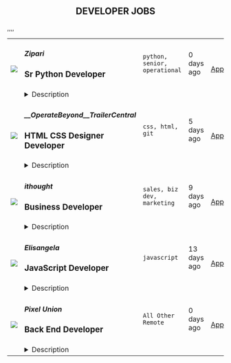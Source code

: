 <div align="center"><h2>DEVELOPER JOBS</h2></div><table><tr>
                <td width="100" height="100" rowspan="2">
                    <img src=https://remoteok.com/assets/img/jobs/93c0b2ecdcf0e65c1ccfa2a10b4f4a861657602005.png>
                </td>
                <td width="300">
                    <h5>Zipari</h5>
                    <h3>
					Sr Python Developer				</h3>
                </td>
                <td width="300">
                    <code>python, senior, operational</code>
                </td>
                <td width="200">
                <text>0 days ago</text>
                </td>
                <td width="100" rowspan="2">
                <a href=https://remoteOK.com/jobs/111615 align="right" target="_blank">Apply</a>
                </td>
            </tr>
            <tr>
                <td colspan="3">
                <details><summary>Description</summary>
                Are you looking for an opportunity to make an impact in the Healthcare industry? Are you competitive and self-motivated? Zipari is seeking a highly motivated Senior Python Developer to join our one of a kind Engineering team.Â  You will get to work on cutting edge technologies that support healthcare consumers when shopping for healthcare coverage, by offeringÂ  where to go for top quality and cost effective care, and communicate with their physicians and care providers to achieve their best health.Â Â Â This position reports directly to our Sr. Director, Technology (an incredible human being!) and allows you the flexibility to work from your home office!Â Why Join Us:Â Professional Development: If you want to learn and grow, Zipari is the place for you! We have a formal professional development program and guides to help you develop your skills and advance your career.Â Entrepreneurial Culture: Â You will be working with serial entrepreneurs that value innovative market approaches and strong critical thinking abilities.Work/Life: I know. Every organization says they have a great work/life culture BUT . . . Our clients pay us for results (not work hours), we provide complete autonomy to deliver results that seamlessly fit into your lifestyle.â¯â¯â¯â¯Youâre Making a Difference: Youâll spend your days building relationships with professionals in leading healthcare organizations across the country â providing them with solutions that impact the health, safety, and well-being of their patients and the quality of the care that they provide.Â Â Â About Us: Zipari is a modern consumer experience solution focused exclusively on transforming the digital health insurance experience from end-to-end. Zipariâs Customer Experience Platform modernizes digital engagement for every consumer and market segment, delivering value by growing revenue, boosting engagement, capitalizing on operational efficiencies, and improving member outcomes. With unsurpassed technology, Zipariâs products provide real-time insights at every touchpoint, delivering breakthrough consumer experiences.Â  Zipari now serves more than 40 million members via their payer customers and is backed by Thoma Bravo, the leading private equity firm, with a 40+ year history, focused on investments in software and technology companies. For more information about Zipari, please visitwww.zipari.com.Â Zipari is committed to a diverse workplace and equal opportunity. We do not discriminate on the basis of race, color, religion, gender, disability, national origin, sexual orientation, age, marital status, disability, gender identity, Veteran status, or other legally protected status. We understand that the products we build and the work that we do is better and greater when it is inclusive of varied experiences, skills, and perspectives. We encourage everyone whose experience is close to what we are looking for to apply and allow our team to get to know you.
                </details>
                </td>
            </tr>,<tr>
                <td width="100" height="100" rowspan="2">
                    <img src=https://remoteOK.com/assets/img/jobs/9759825d2dfc43acd1d07fa5e07e09cc1657170195.png>
                </td>
                <td width="300">
                    <h5>__OperateBeyond__TrailerCentral</h5>
                    <h3>
					HTML CSS Designer Developer				</h3>
                </td>
                <td width="300">
                    <code>css, html, git</code>
                </td>
                <td width="200">
                <text>5 days ago</text>
                </td>
                <td width="100" rowspan="2">
                <a href=https://remoteOK.com/jobs/111567 align="right" target="_blank">Apply</a>
                </td>
            </tr>
            <tr>
                <td colspan="3">
                <details><summary>Description</summary>
                <p>About Us: We are an established rapidly growing SaaS company solving complex issues for auto, trailer and rv dealers to simplify their lives. We are looking for a strong front end developer whose responsibilities include design changes, design updates, and assisting with design and development of websites.</p><p><strong>**About You:. You have a portolio or example of code / past projects. You should be familiar with Html, CSS, and Git or willing to learn how to use Git.**</strong></p><p>Competitive pay based on experience / Remote ok / Must be North American based or willing to work North American business hours. | Posted by: OperateBeyond.com</p>
                </details>
                </td>
            </tr>,<tr>
                <td width="100" height="100" rowspan="2">
                    <img src=https://remoteOK.com/assets/img/jobs/8c3448beb6cb3b7ff786de690cc7a5ed1656831936.png>
                </td>
                <td width="300">
                    <h5>ithought</h5>
                    <h3>
					Business Developer				</h3>
                </td>
                <td width="300">
                    <code>sales, biz dev, marketing</code>
                </td>
                <td width="200">
                <text>9 days ago</text>
                </td>
                <td width="100" rowspan="2">
                <a href=https://remoteOK.com/jobs/111492 align="right" target="_blank">Apply</a>
                </td>
            </tr>
            <tr>
                <td colspan="3">
                <details><summary>Description</summary>
                <h2 class="western"><strong style="font-family:Calibri, serif;color:rgb(51,51,51);">About ithought</strong><br /></h2><p><span style="font-family:Calibri, serif;"><span style="color:#333333;">We are a technology </span></span><span style="font-family:Calibri, serif;"><span style="color:#333333;">company </span></span><span style="font-family:Calibri, serif;"><span lang="da-dk" xml:lang="da-dk"><span style="color:#333333;">developing</span></span></span><span style="font-family:Calibri, serif;"><span lang="da-dk" xml:lang="da-dk"><span style="color:#333333;"> </span></span></span><span style="font-family:Calibri, serif;"><span style="color:#333333;">new advanced technologies </span></span><span style="font-family:Calibri, serif;"><span style="color:#333333;">to fulfi</span></span><span style="font-family:Calibri, serif;"><span style="color:#333333;">l</span></span><span style="font-family:Calibri, serif;"><span style="color:#333333;"> our purpose to make life more fun for millions of people. We enable people to strengthen their mental health </span></span><span style="font-family:Calibri, serif;"><span style="color:#333333;">and </span></span><span style="font-family:Calibri, serif;"><span lang="zxx" xml:lang="zxx"><span style="color:#333333;">enjoy life</span></span></span><span style="font-family:Calibri, serif;"><span style="color:#333333;"> through</span></span><span style="font-family:Calibri, serif;"><span style="color:#333333;"> </span></span><span style="font-family:Calibri, serif;"><span style="color:#333333;">new and improved </span></span><span style="font-family:Calibri, serif;"><span style="color:#333333;">mental health care. </span></span><span style="font-family:Calibri, serif;"><span style="color:#333333;">Our company is registered in Denmark.</span></span></p><p><br /></p><h2 class="western"><span style="color:#333333;"><span style="font-family:Calibri, serif;"><strong>Job Title</strong></span></span></h2><p><span style="font-family:'Times New Roman', serif;"><span style="color:#333333;"><span style="font-family:Calibri, serif;">B</span></span><span style="color:#333333;"><span style="font-family:Calibri, serif;">usiness </span></span><span style="color:#333333;"><span style="font-family:Calibri, serif;">D</span></span><span style="color:#333333;"><span style="font-family:Calibri, serif;">eveloper.</span></span></span></p><p><span style="font-family:'Times New Roman', serif;"><span style="color:#333333;"><span style="font-family:Calibri, serif;"><br /></span></span></span></p><h2 class="western"><span style="color:#333333;"><span style="font-family:Calibri, serif;"><strong>Related Job Titles</strong></span></span></h2><p><span style="color:#333333;"><span style="font-family:Calibri, serif;">Business Development Specialist, Sales Representative, Account Executive, Account Manager, Inside Sales Representative, Sales Consultant, Sales Professional, Salesperson, and Telemarketer.</span></span></p><p><br /></p><h2 class="western"><span style="color:#333333;"><span style="font-family:Calibri, serif;"><strong>Reports To</strong></span></span></h2><p><span style="color:#333333;"><span style="font-family:Calibri, serif;">As a</span></span><span style="color:#333333;"><span style="font-family:Calibri, serif;"> </span></span><span style="color:#333333;"><span style="font-family:Calibri, serif;">B</span></span><span style="color:#333333;"><span style="font-family:Calibri, serif;">usiness </span></span><span style="color:#333333;"><span style="font-family:Calibri, serif;">D</span></span><span style="color:#333333;"><span style="font-family:Calibri, serif;">eveloper </span></span><span style="color:#333333;"><span style="font-family:Calibri, serif;">you</span></span><span style="color:#333333;"><span style="font-family:Calibri, serif;"> will report to </span></span><span style="color:#333333;"><span style="font-family:Calibri, serif;">our Founder and</span></span><span style="color:#333333;"><span style="font-family:Calibri, serif;"> </span></span><span style="color:#333333;"><span style="font-family:Calibri, serif;">Chief Executive Officer, </span></span><span style="color:#333333;"><span style="font-family:Calibri, serif;">Casper Spanggaard</span></span><span style="color:#333333;"><span style="font-family:Calibri, serif;">.</span></span></p><p><br /></p><h2 class="western"><span style="color:#333333;"><span style="font-family:Calibri, serif;"><strong>Job Overview</strong></span></span></h2><p><span style="font-family:'Times New Roman', serif;"><span style="color:#333333;"><span style="font-family:Calibri, serif;">As a</span></span><span style="color:#333333;"><span style="font-family:Calibri, serif;"> </span></span><span style="color:#333333;"><span style="font-family:Calibri, serif;">B</span></span><span style="color:#333333;"><span style="font-family:Calibri, serif;">usiness </span></span><span style="color:#333333;"><span style="font-family:Calibri, serif;">D</span></span><span style="color:#333333;"><span style="font-family:Calibri, serif;">eveloper,</span></span><span style="color:#333333;"><span style="font-family:Calibri, serif;"> </span></span><span style="color:#333333;"><span style="font-family:Calibri, serif;">you </span></span><span style="color:#333333;"><span style="font-family:Calibri, serif;">will </span></span><span style="color:#333333;"><span style="font-family:Calibri, serif;">develop </span></span><span style="color:#333333;"><span style="font-family:Calibri, serif;">our</span></span><span style="color:#333333;"><span style="font-family:Calibri, serif;"> mental health care business. </span></span><span style="color:#333333;"><span style="font-family:Calibri, serif;">Your work will</span></span><span style="color:#333333;"><span style="font-family:Calibri, serif;"> involve</span></span><span style="color:#333333;"><span style="font-family:Calibri, serif;"> </span></span><span style="color:#333333;"><span style="font-family:Calibri, serif;">an </span></span><span style="color:#333333;"><span style="font-family:Calibri, serif;">advanced entrepreneurship education, </span></span><span style="color:#333333;"><span style="font-family:Calibri, serif;">early-stage sales, </span></span><span style="color:#333333;"><span style="font-family:Calibri, serif;">producing </span></span><span style="color:#333333;"><span style="font-family:Calibri, serif;">effective </span></span><span style="color:#333333;"><span style="font-family:Calibri, serif;">marketing content, </span></span><span style="color:#333333;"><span style="font-family:Calibri, serif;">designing and conducting </span></span><span style="color:#333333;"><span style="font-family:Calibri, serif;">quick, cost-effective </span></span><span style="color:#333333;"><span style="font-family:Calibri, serif;">growth </span></span><span style="color:#333333;"><span style="font-family:Calibri, serif;">experiment</span></span><span style="color:#333333;"><span style="font-family:Calibri, serif;">s, </span></span><span style="color:#333333;"><span style="font-family:Calibri, serif;">obtaining </span></span><span style="color:#333333;"><span style="font-family:Calibri, serif;">rapid customer feedback,</span></span><span style="color:#333333;"><span style="font-family:Calibri, serif;"> and </span></span><span style="color:#333333;"><span style="font-family:Calibri, serif;">making </span></span><span style="color:#333333;"><span style="font-family:Calibri, serif;">data-driven decisio</span></span><span style="color:#333333;"><span style="font-family:Calibri, serif;">ns</span></span><span style="color:#333333;"><span style="font-family:Calibri, serif;">.</span></span></span></p><p><span style="font-family:'Times New Roman', serif;"><span style="color:#333333;"><span style="font-family:Calibri, serif;">You</span></span><span style="color:#333333;"><span style="font-family:Calibri, serif;"> </span></span><span style="color:#333333;"><span style="font-family:Calibri, serif;">will be mentored by </span></span><span style="color:#333333;"><span style="font-family:Calibri, serif;">our Founder and</span></span><span style="color:#333333;"><span style="font-family:Calibri, serif;"> </span></span><span style="color:#333333;"><span style="font-family:Calibri, serif;">Chief Executive Officer </span></span><span style="color:#333333;"><span style="font-family:Calibri, serif;">for further</span></span><span style="color:#333333;"><span style="font-family:Calibri, serif;"> </span></span><span style="color:#333333;"><span style="font-family:Calibri, serif;">personal and </span></span><span style="color:#333333;"><span style="font-family:Calibri, serif;">professional development</span></span><span style="color:#333333;"><span style="font-family:Calibri, serif;">. </span></span><span style="color:#333333;"><span style="font-family:Calibri, serif;">You will have much influence </span></span><span style="color:#333333;"><span style="font-family:Calibri, serif;">on</span></span><span style="color:#333333;"><span style="font-family:Calibri, serif;"> how you structure your work and accomplish </span></span><span style="color:#333333;"><span style="font-family:Calibri, serif;">our</span></span><span style="color:#333333;"><span style="font-family:Calibri, serif;"> </span></span><span style="color:#333333;"><span style="font-family:Calibri, serif;">strategic objectives</span></span><span style="color:#333333;"><span style="font-family:Calibri, serif;">.</span></span><span style="color:#333333;"><span style="font-family:Calibri, serif;"> </span></span><span style="color:#333333;"><span style="font-family:Calibri, serif;">The </span></span><span style="color:#333333;"><span style="font-family:Calibri, serif;">main </span></span><span style="color:#333333;"><span style="font-family:Calibri, serif;">successful outcome is a well-defined, repeatable, and scalable business with growing revenue.</span></span></span></p><p><span style="font-family:Calibri, serif;"><span style="color:#333333;">T</span></span><span style="font-family:Calibri, serif;"><span style="color:#333333;">h</span></span><span style="font-family:Calibri, serif;"><span style="color:#333333;">e s</span></span><span style="font-family:Calibri, serif;"><span style="color:#333333;">tart date </span></span><span style="font-family:Calibri, serif;"><span style="color:#333333;">will be in</span></span><span style="font-family:Calibri, serif;"><span style="color:#333333;"> </span></span><span style="font-family:Calibri, serif;"><span style="color:#333333;">the </span></span><span style="font-family:Calibri, serif;"><span style="color:#333333;">3</span></span><sup><span style="font-family:Calibri, serif;"><span style="color:#333333;">rd</span></span></sup><span style="font-family:Calibri, serif;"><span style="color:#333333;"> </span></span><span style="font-family:Calibri, serif;"><span style="color:#333333;">or 4</span></span><sup><span style="font-family:Calibri, serif;"><span style="color:#333333;">th</span></span></sup><span style="font-family:Calibri, serif;"><span style="color:#333333;"> quarter </span></span><span style="font-family:Calibri, serif;"><span style="color:#333333;">of </span></span><span style="font-family:Calibri, serif;"><span style="color:#333333;">202</span></span><span style="font-family:Calibri, serif;"><span style="color:#333333;">2</span></span><span style="font-family:Calibri, serif;"><span style="color:#333333;">. We can wait for the right candidate, </span></span><span style="font-family:Calibri, serif;"><span style="color:#333333;">so feel free to apply even if you are unavailable for several months</span></span><span style="font-family:Calibri, serif;"><span style="color:#333333;">.</span></span></p><p><span style="font-family:Calibri, serif;"><span style="color:#333333;">I</span></span><span style="font-family:Calibri, serif;"><span style="color:#333333;">n your application, </span></span><span style="font-family:Calibri, serif;"><span style="color:#333333;">d</span></span><span style="font-family:Calibri, serif;"><span style="color:#333333;">escribe your interest </span></span><span style="font-family:Calibri, serif;"><span style="color:#333333;">in and motivation to do</span></span><span style="font-family:Calibri, serif;"><span style="color:#333333;"> this job, mention why this job is a good fit for you,</span></span><span style="font-family:Calibri, serif;"><span style="color:#333333;"> demonstrate that you will be able to perform the </span></span><span style="font-family:Calibri, serif;"><span style="color:#333333;">job </span></span><span style="font-family:Calibri, serif;"><span style="color:#333333;">responsibilities</span></span><span style="font-family:Calibri, serif;"><span style="color:#333333;">, and s</span></span><span style="font-family:Calibri, serif;"><span style="color:#333333;">tate your </span></span><span style="font-family:Calibri, serif;"><span style="color:#333333;">preferred </span></span><span style="font-family:Calibri, serif;"><span style="color:#333333;">number of </span></span><span style="font-family:Calibri, serif;"><span style="color:#333333;">work </span></span><span style="font-family:Calibri, serif;"><span style="color:#333333;">hour</span></span><span style="font-family:Calibri, serif;"><span style="color:#333333;">s</span></span><span style="font-family:Calibri, serif;"><span style="color:#333333;">/week and </span></span><span style="font-family:Calibri, serif;"><span style="color:#333333;">ideal compensation</span></span><span style="font-family:Calibri, serif;"><span style="color:#333333;"> per </span></span><span style="font-family:Calibri, serif;"><span style="color:#333333;">hour</span></span><span style="font-family:Calibri, serif;"><span style="color:#333333;"> </span></span><span style="font-family:Calibri, serif;"><span style="color:#333333;">in your local currency</span></span><span style="font-family:Calibri, serif;"><span style="color:#333333;">.</span></span></p><p><span style="font-family:Calibri, serif;"><span style="color:#333333;"><br /></span></span></p><h2 class="western"><span style="color:#333333;"><span style="font-family:Calibri, serif;"><strong>Responsibilities and Duties</strong></span></span></h2><ul><li><p><span style="font-family:'Times New Roman', serif;"><span style="color:#333333;"><span style="font-family:Calibri, serif;">Develop </span></span><span style="color:#333333;"><span style="font-family:Calibri, serif;">our</span></span><span style="color:#333333;"><span style="font-family:Calibri, serif;"> mental health care business</span></span></span></p></li><li><p><span style="font-family:'Times New Roman', serif;"><span style="color:#333333;"><span style="font-family:Calibri, serif;">Educate </span></span><span style="color:#333333;"><span style="font-family:Calibri, serif;">yourself</span></span><span style="color:#333333;"><span style="font-family:Calibri, serif;"> in advanced entrepreneurship subjects</span></span></span></p></li><li><p><span style="font-family:'Times New Roman', serif;"><span style="color:#333333;"><span style="font-family:Calibri, serif;">E</span></span><span style="color:#333333;"><span style="font-family:Calibri, serif;">arly-stage sales</span></span><span style="color:#333333;"><span style="font-family:Calibri, serif;"> using </span></span><span style="color:#333333;"><span style="font-family:Calibri, serif;">VoIP</span></span><span style="color:#333333;"><span style="font-family:Calibri, serif;">, video call, and email</span></span></span></p></li><li><p><span style="font-family:'Times New Roman', serif;"><span style="color:#333333;"><span style="font-family:Calibri, serif;">P</span></span><span style="color:#333333;"><span style="font-family:Calibri, serif;">roduce effective marketing content</span></span></span></p></li><li><p><span style="font-family:'Times New Roman', serif;"><span style="color:#333333;"><span style="font-family:Calibri, serif;">D</span></span><span style="color:#333333;"><span style="font-family:Calibri, serif;">esign and conduct </span></span><span style="color:#333333;"><span style="font-family:Calibri, serif;">quick, cost-effective </span></span><span style="color:#333333;"><span style="font-family:Calibri, serif;">growth </span></span><span style="color:#333333;"><span style="font-family:Calibri, serif;">experiment</span></span><span style="color:#333333;"><span style="font-family:Calibri, serif;">s</span></span></span></p></li><li><p><span style="font-family:'Times New Roman', serif;"><span style="color:#333333;"><span style="font-family:Calibri, serif;">O</span></span><span style="color:#333333;"><span style="font-family:Calibri, serif;">btain </span></span><span style="color:#333333;"><span style="font-family:Calibri, serif;">rapid customer feedback</span></span></span></p></li><li><p><span style="font-family:'Times New Roman', serif;"><span style="color:#333333;"><span style="font-family:Calibri, serif;">Make </span></span><span style="color:#333333;"><span style="font-family:Calibri, serif;">data-driven decision</span></span><span style="color:#333333;"><span style="font-family:Calibri, serif;">s</span></span></span></p></li><li><p><span style="font-family:'Times New Roman', serif;"><span style="color:#333333;"><span style="font-family:Calibri, serif;">D</span></span><span style="color:#333333;"><span style="font-family:Calibri, serif;">evelop plans for strategic initiatives</span></span></span></p></li><li><p><span style="font-family:'Times New Roman', serif;"><span style="color:#333333;"><span style="font-family:Calibri, serif;">E</span></span><span style="color:#333333;"><span style="font-family:Calibri, serif;">xecute plans</span></span></span></p></li><li><p><span style="font-family:'Times New Roman', serif;"><span style="color:#333333;"><span style="font-family:Calibri, serif;">P</span></span><span style="color:#333333;"><span style="font-family:Calibri, serif;">roduce business process documentation</span></span></span></p></li><li><p><span style="font-family:'Times New Roman', serif;"><span style="color:#333333;"><span style="font-family:Calibri, serif;">O</span></span><span style="color:#333333;"><span style="font-family:Calibri, serif;">ptimize Key Performance Indicators</span></span></span></p></li></ul><p><br /></p><h2 class="western"><span style="color:#333333;"><span style="font-family:Calibri, serif;"><strong>Qualifications</strong></span></span></h2><ul><li><p><span style="font-family:'Times New Roman', serif;"><span style="color:#333333;"><span style="font-family:Calibri, serif;">Contract</span></span><span style="color:#333333;"><span style="font-family:Calibri, serif;"> </span></span><span style="color:#333333;"><span style="font-family:Calibri, serif;">position</span></span><span style="color:#333333;"><span style="font-family:Calibri, serif;"> â must be able to invoice ithought</span></span></span></p></li><li><p><span style="font-family:'Times New Roman', serif;"><span style="color:#333333;"><span style="font-family:Calibri, serif;">A</span></span><span style="color:#333333;"><span style="font-family:Calibri, serif;">ble to sell a product with a few hundred dollars price point directly to early adopter consumers</span></span></span></p></li><li><p><span style="font-family:'Times New Roman', serif;"><span style="color:#333333;"><span style="font-family:Calibri, serif;">Understand</span></span><span style="color:#333333;"><span style="font-family:Calibri, serif;">s</span></span><span style="color:#333333;"><span style="font-family:Calibri, serif;"> core sales techniques such as </span></span><span style="color:#333333;"><span style="font-family:Calibri, serif;">authority, </span></span><span style="color:#333333;"><span style="font-family:Calibri, serif;">social proof, </span></span><span style="color:#333333;"><span style="font-family:Calibri, serif;">objection handling</span></span><span style="color:#333333;"><span style="font-family:Calibri, serif;">,</span></span><span style="color:#333333;"><span style="font-family:Calibri, serif;"> and other sales techniques</span></span></span></p></li><li><p><span style="color:#333333;"><span style="font-family:Calibri, serif;">Able to create effective marketing content</span></span></p></li><li><p><span style="font-family:'Times New Roman', serif;"><span style="color:#333333;"><span style="font-family:Calibri, serif;">Able to</span></span><span style="color:#333333;"><span style="font-family:Calibri, serif;"> work </span></span><span style="color:#333333;"><span style="font-family:Calibri, serif;">remotely </span></span><span style="color:#333333;"><span style="font-family:Calibri, serif;">from home or elsewhere</span></span></span></p></li><li><p><span style="font-family:'Times New Roman', serif;"><span style="color:#333333;"><span style="font-family:Calibri, serif;">Able to s</span></span><span style="color:#333333;"><span style="font-family:Calibri, serif;">elf-</span></span><span style="color:#333333;"><span style="font-family:Calibri, serif;">manage</span></span><span style="color:#333333;"><span style="font-family:Calibri, serif;"> </span></span><span style="color:#333333;"><span style="font-family:Calibri, serif;">your work (do not require micromanagement)</span></span></span></p></li><li><p><span style="font-family:'Times New Roman', serif;"><span style="color:#333333;"><span style="font-family:Calibri, serif;">C</span></span><span style="color:#333333;"><span style="font-family:Calibri, serif;">an work </span></span><span style="color:#333333;"><span style="font-family:Calibri, serif;">in</span></span><span style="color:#333333;"><span style="font-family:Calibri, serif;"> a small team/</span></span><span style="color:#333333;"><span style="font-family:Calibri, serif;">company</span></span></span></p></li><li><p><span style="color:#333333;"><span style="font-family:Calibri, serif;">Looking for long-term cooperation</span></span></p></li><li><p><span style="font-family:'Times New Roman', serif;"><span style="color:#333333;"><span style="font-family:Calibri, serif;">English speaking, </span></span><span style="color:#333333;"><span style="font-family:Calibri, serif;">reading,</span></span><span style="color:#333333;"><span style="font-family:Calibri, serif;"> and writing</span></span></span></p></li><li><p><span style="font-family:'Times New Roman', serif;"><span style="color:#333333;"><span style="font-family:Calibri, serif;">P</span></span><span style="color:#333333;"><span style="font-family:Calibri, serif;">roblem-solving</span></span></span></p></li><li><p><span style="font-family:'Times New Roman', serif;"><span style="color:#333333;"><span style="font-family:Calibri, serif;">I</span></span><span style="color:#333333;"><span style="font-family:Calibri, serif;">nterest in personal and professional development</span></span></span></p></li><li><p><span style="font-family:'Times New Roman', serif;"><span style="color:#333333;"><span style="font-family:Calibri, serif;">O</span></span><span style="color:#333333;"><span style="font-family:Calibri, serif;">pen to </span></span><span style="color:#333333;"><span style="font-family:Calibri, serif;">do tasks outside of known area</span></span><span style="color:#333333;"><span style="font-family:Calibri, serif;">s</span></span><span style="color:#333333;"><span style="font-family:Calibri, serif;"> of expertise</span></span></span></p></li><li><p><span style="font-family:'Times New Roman', serif;"><span style="color:#333333;"><span style="font-family:Calibri, serif;">More generalist than </span></span><span style="color:#333333;"><span style="font-family:Calibri, serif;">a </span></span><span style="color:#333333;"><span style="font-family:Calibri, serif;">specialist</span></span></span></p></li><li><p><span style="color:#333333;"><span style="font-family:Calibri, serif;">I-will-get-it-done attitude</span></span></p></li></ul><p><br /></p><h2 class="western"><span style="color:#333333;"><span style="font-family:Calibri, serif;"><strong>Benefits</strong></span></span></h2><ul><li><p><span style="font-family:'Times New Roman', serif;"><span style="color:#333333;"><span style="font-family:Calibri, serif;">F</span></span><span style="color:#333333;"><span style="font-family:Calibri, serif;">ull-time </span></span><span style="color:#333333;"><span style="font-family:Calibri, serif;">remote </span></span><span style="color:#333333;"><span style="font-family:Calibri, serif;">contract</span></span><span style="color:#333333;"><span style="font-family:Calibri, serif;"> </span></span><span style="color:#333333;"><span style="font-family:Calibri, serif;">position</span></span><span style="color:#333333;"><span style="font-family:Calibri, serif;"> up to 40 hours/week</span></span></span></p></li><li><p><span style="color:#333333;"><span style="font-family:Calibri, serif;">Maximum US$70/hour compensation</span></span></p></li><li><p><span style="color:#333333;"><span style="font-family:Calibri, serif;">Work remotely from home or elsewhere</span></span></p></li><li><p><span style="color:#333333;"><span style="font-family:Calibri, serif;">Flexible schedule</span></span></p></li><li><p><span style="color:#333333;"><span style="font-family:Calibri, serif;">Low-stress work environment</span></span></p></li><li><p><span style="color:#333333;"><span style="font-family:Calibri, serif;">Experience building and growing a startup from the beginning</span></span></p></li><li><p><span style="font-family:'Times New Roman', serif;"><span style="color:#333333;"><span style="font-family:Calibri, serif;">Get</span></span><span style="color:#333333;"><span style="font-family:Calibri, serif;"> extensive p</span></span><span style="color:#333333;"><span style="font-family:Calibri, serif;">ersonal and professional development</span></span></span></p></li><li><p><span style="font-family:'Times New Roman', serif;"><span style="color:#333333;"><span style="font-family:Calibri, serif;">Receive m</span></span><span style="color:#333333;"><span style="font-family:Calibri, serif;">entoring by </span></span><span style="color:#333333;"><span style="font-family:Calibri, serif;">our Founder and</span></span><span style="color:#333333;"><span style="font-family:Calibri, serif;"> </span></span><span style="color:#333333;"><span style="font-family:Calibri, serif;">Chief Executive Office</span></span><span style="color:#333333;"><span style="font-family:Calibri, serif;">r</span></span></span></p></li></ul><p><br /></p>
                </details>
                </td>
            </tr>,<tr>
                <td width="100" height="100" rowspan="2">
                    <img src=https://remoteOK.com/assets/img/jobs/aa25f0eaacbec6aa1d0d52b7f1b6d2321656516693.png>
                </td>
                <td width="300">
                    <h5>Elisangela</h5>
                    <h3>
					JavaScript Developer				</h3>
                </td>
                <td width="300">
                    <code>javascript</code>
                </td>
                <td width="200">
                <text>13 days ago</text>
                </td>
                <td width="100" rowspan="2">
                <a href=https://remoteOK.com/jobs/111464 align="right" target="_blank">Apply</a>
                </td>
            </tr>
            <tr>
                <td colspan="3">
                <details><summary>Description</summary>
                <p><br /></p>
                </details>
                </td>
            </tr>,<tr>
                <td width="100" height="100" rowspan="2">
                    <img src=undefined>
                </td>
                <td width="300">
                    <h5>Pixel Union</h5>
                    <h3> Back End Developer</h3>
                </td>
                <td width="300">
                    <code>All Other Remote</code>
                </td>
                <td width="200">
                <text>0 days ago</text>
                </td>
                <td width="100" rowspan="2">
                <a href=https://weworkremotely.com/listings/pixel-union-back-end-developer-1 align="right" target="_blank">Apply</a>
                </td>
            </tr>
            <tr>
                <td colspan="3">
                <details><summary>Description</summary>
                <img src="https://we-work-remotely.imgix.net/logos/0076/4925/logo.gif?ixlib=rails-4.0.0&w=50&h=50&dpr=2&fit=fill&auto=compress" />

<p>
  <strong>Headquarters:</strong> Canada
    <br /><strong>URL:</strong> <a href="https://www.pixelunion.net/">https://www.pixelunion.net/</a>
</p>

<p>We are Knit Agency, formally known as Pixel Union Agency. We are a creative team dedicated to building innovative solutions that delight our clients. Our services are focused on taking a holistic approach to each project. We go in-depth in the discovery process, and tailor our work to each individual project. No two clients are the same, and that's what we love about being a part of the Knit team.</p>
<p><strong>Requirements</strong></p>
<p>We're looking for an experienced Back End Developer to join our growing Knit Agency team, providing custom services for a diverse array of clients and working across many platforms, disciplines, and approaches. If you're excited about functional programming we'd love to hear from you!</p> <p>Our developers are responsible for delivering custom apps and system integrations with Shopify. Our back end developers work in Elixir, encouraging consistent and readable code. We look for developers who enjoy peer-review and who can clearly explain their technical choices. </p> <p>As a Knit Agency Back End Developer, you'll...</p> <ul> <li>Support in the architecture, development, and delivery of custom software solutions that meet business requirements for ecommerce merchants</li> <li>Work primarily with Elixir and Node.js on a daily basis</li> <li>Contribute tested, maintainable code to shared libraries</li> <li>Create tools and processes to help in the day-to-day aspects of development</li> <li>Work with Shopify, supporting data migrations to the platform primarily via Shopify's API</li> <li>Work on integrating solutions across the following type of systems: POS, ERP, 3PL, WMS, Shipping, Carrier, CRM, Order &amp; Inventory Management, Order Scheduling, Payment Gateway, Recurring Billing, and Omni-Channel.</li> <li>Collaborate with, or mentor other team members in order to deliver high-quality solutions for our clients while growing professionally.</li> </ul> <p>You'll bring the following skills and experience...</p> <ul> <li>Enjoy back-end work and want to build robust, scalable system integrations and solve technical challenges with the delivery of these services</li> <li>Have worked with Elixir, Ruby, Node.js, or similar languages</li> <li>Can touch front-end HTML and CSS if necessary</li> <li>Have built or interacted with GraphQL, REST, or SOAP APIs</li> <li>Are familiar with modern, distributed cloud-based service development and deployment pipelines</li> <li>Focus on growing their communication skills to build positive and productive working relationships with other agency team members (both technical and non-technical).</li> <li>Take ownership of their work to deliver it on schedule and raise blockers proactively when timelines may slip.</li> </ul>
<p><strong>Benefits</strong></p>
<p>We are a company built on creativity, teamwork and employee well-being. We work hard, push our limits, and enjoy ourselves around fun, good people on challenging and rewarding tasks. </p> <ul> <li>Competitive base salary</li> <li>100% company paid Health &amp; Dental coverage</li> <li>Up to 4% matching for RRSP or 401K contributions</li> <li>Company-sponsored wellness allowance</li> <li>Up to 90% paid parental leave top-up (up to 17 weeks)</li> <li>End of year paid time off (in addition to generous vacation time)</li> <li>Learning development budget</li> <li>Monthly remote allowance</li> <li>Paid volunteering time</li> <li>Flexible work schedule and remote-friendly culture and systems</li> </ul>
<p>*Benefits may vary slightly based on country.</p> <p>We encourage you to apply!</p> <p>We are a remote-first work environment and leverage our online resources to collaborate and connect. As long as you have a strong internet connection, we'll ensure you've got the equipment and resources you need to flourish on our dynamic team! We bring passion and energy to our work, and believe that work should be rewarding, interesting, and come at a sustainable pace. </p> <p>Please note that due to the nature of client-facing work in an Agency setting, we will be filling this position within the Americas (maximum four hour time difference from Pacific Time). We look forward to hearing from you!</p> <p><em>Knit is a respectful, caring, and inclusive workplace. We are committed to championing accessibility, diversity, and equal opportunity. Requests for accommodation can be made at any stage of the recruitment process providing the applicant has met the requirements for the position. Applicants need to make their requirements known when contacted.</em></p>

<p><strong>To apply:</strong> <a href="https://weworkremotely.com/remote-jobs/pixel-union-back-end-developer-1">https://weworkremotely.com/remote-jobs/pixel-union-back-end-developer-1</a></p>

                </details>
                </td>
            </tr>,<tr>
                <td width="100" height="100" rowspan="2">
                    <img src=undefined>
                </td>
                <td width="300">
                    <h5>much. GmbH</h5>
                    <h3> Remote Odoo Developer (m/f/d)</h3>
                </td>
                <td width="300">
                    <code>Full-Stack Programming</code>
                </td>
                <td width="200">
                <text>0 days ago</text>
                </td>
                <td width="100" rowspan="2">
                <a href=https://weworkremotely.com/remote-jobs/much-gmbh-remote-odoo-developer-m-f-d-3 align="right" target="_blank">Apply</a>
                </td>
            </tr>
            <tr>
                <td colspan="3">
                <details><summary>Description</summary>
                <img src="https://we-work-remotely.imgix.net/logos/0064/4450/logo.gif?ixlib=rails-4.0.0&w=50&h=50&dpr=2&fit=fill&auto=compress" />

<p>
  <strong>Headquarters:</strong> much. GmbH
    <br /><strong>URL:</strong> <a href="https://muchconsulting.de/en/">https://muchconsulting.de/en/</a>
</p>

<div>You want to work as a remote developer with the prospect of coming to Germany or Portugal after a successful freelance cooperation?<br>We are a boutique consultancy in the heart of Munich with a focus on business IT &amp; ERP systems.<br>Our customers are fast-growing, international start-ups and medium-sized companies. We are ambitious, team-oriented and passionate about our work.<br>We are looking for a dedicated full time Odoo developer to support our Team in ERP development.<br><br>
</div><div><strong>Our offer</strong></div><ul>
<li>The chance to come to Germany or Portugal after your freelance work </li>
<li>Support with visa process, bureaucracy &amp; help to find an apartment in Germany </li>
<li>Inclusion in our motivated &amp; high-performing international team through daily  meetings  </li>
<li>Above-average remuneration  </li>
</ul><div><strong>Your profile</strong></div><ul>
<li>Studies in computer engineering or similar </li>
<li>Programming skills in Python, HTML,  CSS, XML  </li>
<li>Experience with Odoo and QWeb </li>
<li>Adaptive, quick working method &amp;  high commitment </li>
<li>Independent working style </li>
<li>English speaking team player </li>
</ul><div><strong>Your tasks</strong></div><ul>
<li>Evolve and maintain custom and  open source used modules in our  ERP System Odoo </li>
<li>Assist our consultants analysing  customer needs to design and build  the best fit IT solutions  </li>
<li>Development, maintenance,  technical fixing &amp; management of  our systems </li>
</ul><div>Send your CV or expressive LinkedIn profile to: <a href="mailto:apply-@muchconsulting.de">apply-rod@muchconsulting.de</a>
</div><div>Learn more about much. Consulting at muchconsulting.com/join</div><div><br></div>

<p><strong>To apply:</strong> <a href="https://weworkremotely.com/remote-jobs/much-gmbh-remote-odoo-developer-m-f-d-3">https://weworkremotely.com/remote-jobs/much-gmbh-remote-odoo-developer-m-f-d-3</a></p>

                </details>
                </td>
            </tr>,<tr>
                <td width="100" height="100" rowspan="2">
                    <img src=undefined>
                </td>
                <td width="300">
                    <h5>Lifetimely</h5>
                    <h3> Senior Ruby on Rails developer</h3>
                </td>
                <td width="300">
                    <code>Full-Stack Programming</code>
                </td>
                <td width="200">
                <text>1 days ago</text>
                </td>
                <td width="100" rowspan="2">
                <a href=https://weworkremotely.com/remote-jobs/lifetimely-senior-ruby-on-rails-developer align="right" target="_blank">Apply</a>
                </td>
            </tr>
            <tr>
                <td colspan="3">
                <details><summary>Description</summary>
                <img src="https://we-work-remotely.imgix.net/logos/0076/4879/logo.gif?ixlib=rails-4.0.0&w=50&h=50&dpr=2&fit=fill&auto=compress" />

<p>
  <strong>Headquarters:</strong> Helsinki, Finland
    <br /><strong>URL:</strong> <a href="https://lifetimely.io">https://lifetimely.io</a>
</p>

<div>Lifetimely is a fast-growing B2B SaaS company looking for an experienced Ruby on Rails engineer to help build out our SaaS product serving 4000+ e-commerce stores. Lifetimely users include names like MrBeast’s snacking brand Feastables, Liquid Death, and Colgate. </div><div><br></div><div>You can read about our app<a href="https://apps.shopify.com/lifetimely-lifetime-value-and-profit-analytics/"> on the Shopify app store</a>. We provide real-time reporting to ecommerce shop owners. To give you a sense of scale - we collect data on millions of orders per day from thousands of ecommerce stores and process many millions of background jobs to be able to deliver quality reporting and insights to our customers.</div><div><br></div><div>We're looking to add a great RoR developer to our existing team.</div><div><br></div><div><strong>🔍 We are looking for someone who: 🔍</strong></div><div><br></div><ul>
<li>has worked on and had to support a web app in production for at least 2 years</li>
<li>has a track record of shipping web apps preferably in Ruby on Rails in the last 4+ years</li>
<li>has experience with a relational database and is good at SQL</li>
<li>Can handle either frontend or backend work</li>
<li>humble, can mentor others, both provide and receive direction and is always willing to share what they learn</li>
<li>overlaps with EST or CET zone at least 5 hours ( prefer Europe / Africa / South-America )</li>
</ul><div><br></div><div><strong>🔨 What you will do: 🔨</strong></div><ul>
<li>add new e-commerce related reports to help our customers grow their business</li>
<li>build new integrations with external data sources we use to augment our reports</li>
<li>optimize our existing backend processing jobs</li>
<li>contribute to our new predictive algorithms and machine learning processes<br><br>
</li>
</ul><div><strong>☘️ Where we are and how we work: ☘️</strong></div><ul>
<li>We are a distributed team all over the globe but our development team is mainly working during Western European &amp; US east coast working hours.</li>
<li>We are used to async communication over Slack but also have regular weekly meetings to sync up.</li>
<li>Our tech stack is Ruby / Javascript / Stimulus / SQL / Git</li>
<li>We optimize new features for the long term. For us, this is not a sprint but a marathon.</li>
</ul><div>If you are into distributed work and prefer the lifestyle aspects or maybe live somewhere with not a lot of exciting startups, you will enjoy working with us. </div><div><br></div><div>Working for Lifetimely doesn't feel like the usual office or startup gig: we are a distributed group of ten people across nine different countries 🇫🇮 🇺🇸 🇮🇳 🇫🇷 🇨🇱 🇪🇬 🇪🇸 🇮🇶 🇭🇷 with our own way of working. Some of us are nomads, some just like working remotely. We highly encourage written (long-form) communication and documenting things on Notion and generally don't like tight fixed schedules. There is not really much management or oversight, we expect you to know how to manage yourself. </div><div><br></div><div><strong>We prioritize shipping and results above how or when you do the work.</strong></div><div><br></div><div>Two meetings per week, one for the devs on Tuesday, and another one on Thursdays for everyone. That's it.</div><div><br></div><div>
<strong>Compensation for this position is between $40k-$60k and varies with experience and skillset.</strong> This is a full-time position with paid time off: you will be employed through Deel.com either as an employee with benefits or as a contractor depending on your preferences and location. We provide any equipment you need to be productive and happily sponsor a coworking space if you are interested in working from one.</div><div><br></div><div>🌎 <strong>Location</strong> 🌎</div><div><br></div><div>Europe / Africa / North &amp; South America. </div><div><br></div><div>(Sorry, currently we cannot hire in Asia even if you are able to work "our" timezone - it would not be healthy but hopefully, we can expand there soon).</div><div><br></div><div>👷 <strong>Hiring process</strong> 👷</div><div><br></div><div>Our process has three steps:</div><ol>
<li>A simple coding task that takes no more than 30 min and can be done at your convenience</li>
<li>Video call where we discuss the task and ask you about your experience</li>
<li>A <strong>paid trial two-week contract </strong>(if your current role allows) where you work with us as if you were full-time. If this is not possible we can also do a traditional tech interview instead.</li>
</ol><div><br></div><div>✍ <strong>How to apply?</strong> ✍</div><div><br></div><div>Tell us about:</div><ol>
<li>Describe the largest web app you worked on and the most challenging problem you worked on?</li>
<li>The timezone you are in?</li>
<li>When can you start at the earliest?<br><br>
</li>
</ol><div>Apply here:<a href="https://lifetimely.breezy.hr/p/65586cdc0afe01"> https://lifetimely.breezy.hr/p/65586cdc0afe01</a>
</div>

<p><strong>To apply:</strong> <a href="https://weworkremotely.com/remote-jobs/lifetimely-senior-ruby-on-rails-developer">https://weworkremotely.com/remote-jobs/lifetimely-senior-ruby-on-rails-developer</a></p>

                </details>
                </td>
            </tr>,<tr>
                <td width="100" height="100" rowspan="2">
                    <img src=undefined>
                </td>
                <td width="300">
                    <h5>Ohio University</h5>
                    <h3> ERP Developer II (Remote Work arrangements, flexible schedules)</h3>
                </td>
                <td width="300">
                    <code>DevOps and Sysadmin</code>
                </td>
                <td width="200">
                <text>5 days ago</text>
                </td>
                <td width="100" rowspan="2">
                <a href=https://weworkremotely.com/remote-jobs/ohio-university-erp-developer-ii-remote-work-arrangements-flexible-schedules align="right" target="_blank">Apply</a>
                </td>
            </tr>
            <tr>
                <td colspan="3">
                <details><summary>Description</summary>
                <img src="https://we-work-remotely.imgix.net/logos/0076/4690/logo.gif?ixlib=rails-4.0.0&w=50&h=50&dpr=2&fit=fill&auto=compress" />

<p>
  <strong>Headquarters:</strong> Athens, OH
    <br /><strong>URL:</strong> <a href="https://www.ohio.edu/">https://www.ohio.edu/</a>
</p>

<div>
<strong>ERP Developer II (Remote Work arrangements, flexible schedules)<br><br></strong>The ERP Developer II is a member of the Ohio University Business Systems team. This position works under general supervision primarily in the ERP application and with other third party applications that integrate directly with the ERP enterprise application. Responsibilities include creating moderately complex customizations and extensions to ERP functionality, and moderately complex SQL for queries. Designs and develops applications that update data in the ERP system based on well-defined criteria and functions. Proficient in using delivered ERP functionality to schedule processes, create communications, maintain and transform ERP data, and set security within the ERP system.<br><br>Duties Include:<br>1. Development – Participates in the development, maintenance, and support of the ERP system and corresponding data. Designs and documents moderately complex system configurations, scheduled tasks, customizations, extensions, integrations, etc. Performs ERP development requiring an advanced knowledge of business processes, source data, SQL and other data manipulation languages, and ERP developmental tool features.<br>2. Production Support – Leverages an advanced understanding of ERP delivered features to support the user community by effectively participating in analysis, design, and execution of business functions. Assists in troubleshooting with moderately complex issues with customizations and extensions to ERP systems.<br>3. Production Support – Leverages an advanced understanding of ERP delivered features to support the user community by effectively participating in analysis, design, and execution of business functions. Assists in troubleshooting with moderately complex issues with customizations and extensions to ERP systems.<br>4. Other duties as assigned.<br><br>
</div>

<p><strong>To apply:</strong> <a href="https://weworkremotely.com/remote-jobs/ohio-university-erp-developer-ii-remote-work-arrangements-flexible-schedules">https://weworkremotely.com/remote-jobs/ohio-university-erp-developer-ii-remote-work-arrangements-flexible-schedules</a></p>

                </details>
                </td>
            </tr>,<tr>
                <td width="100" height="100" rowspan="2">
                    <img src=undefined>
                </td>
                <td width="300">
                    <h5>Close</h5>
                    <h3> Webflow Developer </h3>
                </td>
                <td width="300">
                    <code>Front-End Programming</code>
                </td>
                <td width="200">
                <text>32 days ago</text>
                </td>
                <td width="100" rowspan="2">
                <a href=https://weworkremotely.com/remote-jobs/close-webflow-developer align="right" target="_blank">Apply</a>
                </td>
            </tr>
            <tr>
                <td colspan="3">
                <details><summary>Description</summary>
                

<p>
  <strong>Headquarters:</strong> USA
    <br /><strong>URL:</strong> <a href="http://www.close.com">http://www.close.com</a>
</p>

<div><strong>About Us</strong></div><div>At Close we’re building the sales communication platform of the future. With our roots as the very first sales CRM to include built-in calling, we’re leading the industry toward eliminating manual processes and helping companies to close more deals (faster). </div><div><br></div><div>Since our founding in 2013 we’ve grown to become a profitable, 100% globally distributed team of 55+ high-performing, happy people that are dedicated to building a product our customers love. </div><div><br></div><div>We want to change how the world sells not only through thought leadership in toolset, but also in mindset. As we expand our customer base, release new features, create new content, and provide additional sales resources to customers and non-customers alike, we want a website that can keep up. That’s where you come in!</div><div><br></div><div>
<br><strong>About You</strong>
</div><div>We’re looking for an intrepid Webflow and Frontend Developer who knows how to marry the science of development with the art of web design. Someone with an analytical mindset who still has the ability to think outside of the box in order to maintain an ever evolving, aesthetically pleasing, functional, secure, and easy to use website. </div><div><br></div><div>Our site is built out in Webflow and our blog in Ghost. You’ll need to maintain and improve these systems, generate component libraries to make site updates more sustainable across the company, and act as our internal thought leader on all things related to our website. </div><div><br></div><div>You’ll report to the Director of Sales and Marketing as part of a growing Product Marketing team and should be comfortable working in a fast-paced environment with a medium-sized, talented team where you’re supported in your efforts to grow professionally. You are able to manage your time well, communicate effectively, and collaborate in a fully distributed team. <br><br><strong>What You'll Do...</strong>
</div><ul>
<li>Assist in maintaining our existing website, including verifying functionality and alignment with security best practices</li>
<li>Restructure and organize existing and new content within Webflow and Ghost</li>
<li>Create wireframes, storyboards, user and process flows and site maps to communicate interaction and design ideas</li>
<li>Design and implement on brand and aesthetically pleasing web pages </li>
<li>Ensure existing and new web page implementations align with SEO, accessibility, and usability best practices and company objectives</li>
<li>Work with our marketing team to increase site traffic and conversion rates</li>
<li>Create component libraries that others on the team can use as self-service options for minimal site updates, such as publishing blog posts</li>
<li>Address internal and external user feedback regarding the website and own related QA processes and documentation</li>
<li>Be a thought leader regarding all things Close branding and website design</li>
</ul><div>
<br><strong>You Should...</strong>
</div><ul>
<li>Have 3+ years of experience as a frontend developer</li>
<li>Have 1+ years of Webflow experience</li>
<li>Have advanced experience with modern HTML, CSS, and JavaScript</li>
<li>Ideally have experience with REST APIs, JSON, XML, and/or SQL (these skillsets would be a huge bonus)</li>
<li>Have a keen eye for UX/UI and a pulse on current related trends</li>
<li>Have experience with search engine optimisation</li>
<li>Have strong troubleshooting and analytical abilities</li>
<li>Have excellent communication and collaboration skills</li>
<li>Be proficient in Figma or other visual design and wire-framing tools</li>
</ul><div>
<br><strong>Why Close?</strong>
</div><ul>
<li>
<a href="https://www.youtube.com/watch?v=ZbyGnLhtj0o&amp;feature=youtu.be">Culture video</a> 💚</li>
<li>100% remote company <em>(we believe in trust and autonomy)</em>
</li>
<li>Choose between working 5 days/wk (standard full-time) or 4 days/wk @ 80% pay</li>
<li>
<a href="https://www.youtube.com/watch?v=gKjyXMz-q-Q&amp;feature=youtu.be">Annual team retreats</a> ✈️</li>
<li>Quarterly virtual summits</li>
<li>5 weeks PTO + Winter Holiday Break</li>
<li>2 additional PTO days every year with the company</li>
<li>1 month paid sabbatical every 5 years</li>
<li>Co-working stipend</li>
<li>Revenue Share (after 1 year)</li>
<li>Paid parental leave</li>
<li>Medical, Dental, Vision with HSA option (US residents)</li>
<li>401k matching at 6% (US residents)</li>
<li>Dependent care FSA (US residents)</li>
<li>Contributor to <a href="https://stripe.com/climate">Stripe's climate</a> initiative 🌍❤️ </li>
<li>
<a href="https://close.io/about/">Our story and team</a> 🚀</li>
</ul><div>At Close, everyone has a voice. We encourage transparency and practice a mature approach to the work-place. In general, we don’t have strict policies, we have guidelines. Work/Life harmony is an important part of our business - we believe you bring your best to work when you practice self-care (whatever that looks like for you).  </div><div><br></div><div>We come from 16 countries located in 5 of the 7 continents. We’re a collection of talented humans rich in diverse backgrounds, lifestyles, and cultures. Every year we meet up somewhere around the world to spend time with one another. These gatherings are an opportunity to strengthen the social fiber of our global community.</div><div><br></div><div>Our team is growing in more ways than one - we’ve recently launched 17 babies (and counting!). Unanimously, our favorite and most impactful value is “Build a house you want to live in.” We strive to make decisions that are authentic for our people and help our customers become more successful. </div><div><br></div><div><em>Our application process was designed to promote equitable and unbiased hiring practices. We ask a small series of questions that are similar to what would be asked in the first interview. This helps us learn more about you right from the start so please be sure to answer each question thoughtfully. Each application will receive two screens by two different reviewers. Regardless of fit, you will hear back from us letting you know if we'll be moving forward.</em></div><div><br></div><div>
<em>Interested in </em><a href="https://close.com/"><em>Close</em></a><em> but don't think this role is the best fit for you? View our </em><a href="http://jobs.close.com/"><em>other positions</em></a><em>.</em>
</div>

<p><strong>To apply:</strong> <a href="https://weworkremotely.com/remote-jobs/close-webflow-developer">https://weworkremotely.com/remote-jobs/close-webflow-developer</a></p>

                </details>
                </td>
            </tr>,<tr>
                <td width="100" height="100" rowspan="2">
                    <img src=undefined>
                </td>
                <td width="300">
                    <h5>DesignFiles</h5>
                    <h3> Senior Front End Developer</h3>
                </td>
                <td width="300">
                    <code>Front-End Programming</code>
                </td>
                <td width="200">
                <text>34 days ago</text>
                </td>
                <td width="100" rowspan="2">
                <a href=https://weworkremotely.com/remote-jobs/designfiles-senior-front-end-developer align="right" target="_blank">Apply</a>
                </td>
            </tr>
            <tr>
                <td colspan="3">
                <details><summary>Description</summary>
                <img src="https://we-work-remotely.imgix.net/logos/0076/3080/logo.gif?ixlib=rails-4.0.0&w=50&h=50&dpr=2&fit=fill&auto=compress" />

<p>
  <strong>Headquarters:</strong> Toronto
    <br /><strong>URL:</strong> <a href="https://designfiles.co">https://designfiles.co</a>
</p>

<div>DesignFiles (<a href="https://designfiles.co/">https://designfiles.co/</a>) is an interior design project management software company on a mission to help interior designers and home furnishing retailers take their design services and businesses to new heights. With 5,000+ customers (including Wayfair, La-Z-Boy, Crate &amp; Barrel, Interior Define) and 20+ team members located all over the world, we're growing quickly and looking for our next driven and talented team member.<br><br>We’re looking for a Senior Front-End Developer to join the company to drive product development from the ground level.<br><br>Please note: This is a contract role and we are looking for individuals (not agencies) that can commit 40+ hours a week to become a core member of our team.<br><br>What You'll Do:</div><ul>
<li>Collaborate with our product team to bring features from conception to completion.</li>
<li>Collaborate with our marketing team to create conversion focused marketing pages.</li>
<li>Develop and maintain manageable HTML, JavaScript and CSS code.</li>
<li>Develop features with an emphasis on usability and performance.</li>
<li>Improve our engineering culture with an eye for best practices, code quality and code reviews.</li>
<li>Actively contribute to the project with ideas and solutions to constantly improve the lives of our designers and their clients.</li>
</ul><div>
<br>What We Want From You:</div><ul>
<li>Proven experience with managing a large codebase.</li>
<li>Solid knowledge of CSS.  Experience with BEM is a big plus.</li>
<li>Solid knowledge of JavaScript.</li>
<li>Attention to detail, lean and “pragmatic perfectionist” approach both on user and code level.</li>
<li>Ability to test own code, think through edge cases, etc.</li>
<li>Good communication skills and full presence during agreed work hours.</li>
<li>We’re a Ruby shop, so familiarity with Ruby on Rails would be a plus, but is not required.</li>
</ul><div>
<br>If the above sounds like you -- please include a CV + portfolio of links along with a breakdown of your specific involvement with each project and we'll be in touch!</div>

<p><strong>To apply:</strong> <a href="https://weworkremotely.com/remote-jobs/designfiles-senior-front-end-developer">https://weworkremotely.com/remote-jobs/designfiles-senior-front-end-developer</a></p>

                </details>
                </td>
            </tr>,<tr>
                <td width="100" height="100" rowspan="2">
                    <img src=undefined>
                </td>
                <td width="300">
                    <h5>Yoko Co</h5>
                    <h3> Front End Developer – WordPress</h3>
                </td>
                <td width="300">
                    <code>Front-End Programming</code>
                </td>
                <td width="200">
                <text>35 days ago</text>
                </td>
                <td width="100" rowspan="2">
                <a href=https://weworkremotely.com/remote-jobs/yoko-co-front-end-developer-wordpress-3 align="right" target="_blank">Apply</a>
                </td>
            </tr>
            <tr>
                <td colspan="3">
                <details><summary>Description</summary>
                <img src="https://we-work-remotely.imgix.net/logos/0076/3040/logo.gif?ixlib=rails-4.0.0&w=50&h=50&dpr=2&fit=fill&auto=compress" />

<p>
  <strong>Headquarters:</strong> Remote
    <br /><strong>URL:</strong> <a href="https://www.yokoco.com/">https://www.yokoco.com/</a>
</p>

<div>We’re searching for a front-end developer who can work their magic to help us build pixel-perfect sites from design references.<br><br>
</div><div>
<strong>Why work at Yoko Co?<br></strong><br>
</div><ul>
<li>
<strong>Mission</strong>. We exclusively work with clients who make a positive impact on the world. This is a chance to build things that help create a better place for all of us.</li>
<li>
<strong>4-Day Work Week</strong>. We treat our Mondays as flex days, meaning that you can take most of them off if you plan your work appropriately. </li>
<li>
<strong>Holiday Breaks.</strong> We’re closed for nearly a full week at Thanksgiving, and two weeks at the end of the year. </li>
<li>
<strong>Best Place to Work</strong>. For two years running, we’ve been named a Best Place to Work by the Inc. 5000 and Washington Business Journal.</li>
<li>
<strong>Developer Growth</strong>. This role is for a junior to mid-level developer, but in the course of your work, you’ll also get exposure to complex development projects and top software engineering practices. This is a great place to take your skills to the next level.</li>
</ul><div>We’re committed to having a positive impact, doing truly incredible work, and supporting the balance each member of the team needs to thrive. This is core to our DNA, and in every decision we make. If you share these values, you’ll find this an amazing place to contribute. </div><div>
<strong><br>In this role, you’ll:<br></strong><br>
</div><ul>
<li>Write clean, semantic, well-commented code</li>
<li>Deliver fully-functional layouts that accurately reflect design references and prototypes </li>
<li>Work on multiple projects at once</li>
<li>Collaborate with other developers, designers, project managers, and strategists</li>
<li>Utilize our WordPress stack and workflow to build websites based on design concepts, and help us continue to evolve and optimize these things for future projects (Currently, this stack includes a custom theme, specific plugins and tools like ACF, and the Beaver Builder/Themer visual layout building tools.)</li>
<li>Help expand our codebase and tools, contribute to strategy and planning, participate in code reviews, and grow alongside our development team</li>
</ul><div><br></div><div>
<strong>You’ll do well if you have these skills:<br></strong><br>
</div><ul>
<li>About 2 to 4 years of experience with building WordPress websites</li>
<li>Excellent HTML and CSS skills</li>
<li>An eye for design and the attention to detail needed to accurately translate concepts into beautiful, fully functional layouts </li>
<li>An appreciation for page builder tools (like Beaver Builder), and using them in an intelligent way to empower clients and speed up workflow, while minimizing sacrifices</li>
<li>A solid understanding of Javascript and PHP, particularly as they used in WordPress</li>
<li>Functional knowledge of UI/UX best practices</li>
</ul><div><br></div><div>
<strong>Bonus points </strong>for experience with Git, continuous deployment, Beaver Builder/Themer, React.js, UI design, or anything else you think might be useful. <br><br>
</div><div>
<strong>What you get:<br></strong><br>
</div><div>You’ll receive a competitive salary, unlimited time off, a flexible schedule, the ability to work wherever you want, a personal development budget, federal holidays and multiple weeks off at the end of the year to recharge. If you’re in the US, we also offer health insurance, disability and life insurance, and 401(k) matching.</div><div>
<strong><br>More about us:<br></strong><br>
</div><div>Our team is made up of people who are passionate about the work they do, the clients they serve, and, importantly, their craft. We also care about each other — we don’t think of one another as coworkers or employees, but as fellow humans. From developers to designers, project managers to strategists, we bring out the best in each other.<br><br>
</div><div>We’ve been in business for over a decade, our whole team is remote, we were named a 2020 and 2021 Best Place to Work by the Inc. 5000 and the Washington Business Journal, and you can poke around our website if you want to know more. <br><br><strong>How to Apply:</strong><br><br>Send an email to <a href="mailto:careers@yokoco.com">careers@yokoco.com</a> with the subject line “Eagle Eye” — While you’re at it, we’d love to learn a bit more about you and get a link to your portfolio, or sites you’ve built. We take applicants from all over the world. However, you must be willing to work a schedule that has a reasonable overlap with normal US business hours. </div>

<p><strong>To apply:</strong> <a href="https://weworkremotely.com/remote-jobs/yoko-co-front-end-developer-wordpress-3">https://weworkremotely.com/remote-jobs/yoko-co-front-end-developer-wordpress-3</a></p>

                </details>
                </td>
            </tr>,<tr>
                <td width="100" height="100" rowspan="2">
                    <img src=undefined>
                </td>
                <td width="300">
                    <h5>Composable Finance</h5>
                    <h3> Senior Frontend Developer</h3>
                </td>
                <td width="300">
                    <code>Front-End Programming</code>
                </td>
                <td width="200">
                <text>63 days ago</text>
                </td>
                <td width="100" rowspan="2">
                <a href=https://weworkremotely.com/remote-jobs/composable-finance-senior-frontend-developer align="right" target="_blank">Apply</a>
                </td>
            </tr>
            <tr>
                <td colspan="3">
                <details><summary>Description</summary>
                

<p>
  <strong>Headquarters:</strong> Germany
    <br /><strong>URL:</strong> <a href="https://composable.finance">https://composable.finance</a>
</p>

<div><strong>Full time remote position</strong></div><div><em>Are you a quick learner when it comes to new technologies, frameworks, or libraries? Do you want to work with the latest technologies used in the blockchain world? If you answered yes to most of the questions, then we are looking forward to working with you.</em></div><div><br></div><div>
<em>You will be joining a fast moving company, highly technical team that has deep knowledge of DeFi and all the cool things from the blockchain ecosystem.</em><br><br><strong>Responsibilities</strong>
</div><ul>
<li>Implement full fledged and performant UI for web3 apps with beautiful designs.</li>
<li>Create trustworthy user experiences by building interfaces that are simple, easy to comprehend, performant and reliable</li>
<li>Discuss and adapt designs with the design team</li>
<li>Integrate your own UI/UX improvements to incentivize the users to use the platform.</li>
<li>Work with the state of the art developer stack.</li>
<li>Continually learn and apply relevant software development practices, patterns, tools and technologies.</li>
</ul><div>
<br><strong>Requirements &amp; skills</strong>
</div><div><br></div><ul>
<li>5+ years of programming experience.</li>
<li>Excellent knowledge with React Material UI v4 (or preferably v5) framework.</li>
<li>Excellent knowledge of CSS and precompilation technologies such as Sass or Less.</li>
<li>Strong UX experience.</li>
<li>Strong knowledge of React.</li>
<li>Self-motivated with a high level of autonomy.</li>
<li>Excellent communication skills as our entire team is remote.</li>
<li>Advanced English proficiency.</li>
</ul><div> </div><div><strong>Bonus points:</strong></div><ul>
<li>Experience working in DeFi frontend development - understand the flow of the web3 application.</li>
<li>Understand the interaction between frontend and solidity contracts.</li>
</ul><div> </div><div><strong>Perks</strong></div><ul>
<li>Competitive Crypto payments, all made in USDC. </li>
<li>100% remote work. No geographic restrictions. </li>
<li>An entrepreneurial environment that encourages innovation and facilitates the growth of cutting-edge technology. </li>
<li>The ability to work as an independent contractor: We treat you as your own agent and support you accordingly!</li>
<li>Annual Working Equipment Allowance.</li>
<li>Monthly Gym &amp; Fitness Bonus</li>
<li>Paid Absence Days</li>
<li>Global WeWork membership, with access to more than 600 locations worldwide.</li>
<li>Annual personal development funding to facilitate career development</li>
<li>Diversity &amp; Inclusion: A company commitment to equal opportunity. We do not condone discrimination on the premise of race, color, religion, sexual orientation, age, gender identity or expression.</li>
</ul>

<p><strong>To apply:</strong> <a href="https://weworkremotely.com/remote-jobs/composable-finance-senior-frontend-developer">https://weworkremotely.com/remote-jobs/composable-finance-senior-frontend-developer</a></p>

                </details>
                </td>
            </tr>,<tr>
                <td width="100" height="100" rowspan="2">
                    <img src=undefined>
                </td>
                <td width="300">
                    <h5>Last Call Media</h5>
                    <h3> Javascript Application Developer (Remote)</h3>
                </td>
                <td width="300">
                    <code>Full-Stack Programming</code>
                </td>
                <td width="200">
                <text>270 days ago</text>
                </td>
                <td width="100" rowspan="2">
                <a href=https://weworkremotely.com/remote-jobs/last-call-media-javascript-application-developer-remote align="right" target="_blank">Apply</a>
                </td>
            </tr>
            <tr>
                <td colspan="3">
                <details><summary>Description</summary>
                <img src="https://we-work-remotely.imgix.net/logos/0067/1408/logo.gif?ixlib=rails-4.0.0&w=50&h=50&dpr=2&fit=fill&auto=compress" />

<p>
  <strong>Headquarters:</strong> 
    <br /><strong>URL:</strong> <a href="https://lastcallmedia.com">https://lastcallmedia.com</a>
</p>

<div>
<a href="https://lastcallmedia.com/careers">Last Call Media</a> is looking for javascript application developers with experience building and testing web applications!</div><div> </div><div><strong>The Role</strong></div><div>Last Call Media is looking for someone with a passion for building and testing modern, state-of-the-art web applications. We are seeking either a full-time employee or a contract-to-hire arrangement. </div><div>We are looking for multiple developers, with some mix of the following skills:</div><ul>
<li>Frontend JavaScript development (eg: React)</li>
<li>Backend JavaScript application development (eg: NodeJS, Typescript)</li>
<li>JavaScript testing experience (eg: Jest, Cypress, Playwright, Puppeteer)</li>
<li>DevOps (eg: AWS, GitHub Actions, New Relic, Terraform)</li>
</ul><div>The ideal candidate will have experience in many of these areas (not necessarily all).  We are looking for an advocate of best practices and someone who is willing to be opinionated about what they believe in when it comes to building successful programming projects. The ideal candidate will be able to discuss requirements, provide feedback and eventually develop the final product to specification.</div><div> </div><div>Last Call Media is a <a href="https://www.youtube.com/watch?v=O8-PxC_-KtA&amp;feature=youtu.be">fully distributed company</a>, so you can work from anywhere, but we ask that you be able to commit to at least 5 hours of overlap with New York time (ET), Monday through Friday. </div><div> </div><div><strong>What you’ll do: </strong></div><ul>
<li>Work with team members to architect, build, and test new features for modern web applications.</li>
<li>Perform investigation and root cause analysis on production and pre-production issues using logs and monitoring tools. </li>
<li>Participate in team and company retrospectives to help define and refine working agreements and processes to help us work more effectively together as a team. </li>
<li>Work with stakeholders and team members to define requirements into actionable work.</li>
</ul><div><strong>What you’ll bring:</strong></div><ul>
<li>A proven track record of delivering digital products and services that delight customers. Specifically, we’re looking for completed projects that leverage NodeJS, TypeScript, or React.</li>
<li>2+ years of similar experience in a digital agency, consultancy, or equivalent setting where you were accountable to several client engagements.</li>
<li>An obvious drive to grow and learn from the highly-skilled team around you.</li>
<li>Experience and/or a desire to work remotely.</li>
<li>Ability to work efficiently, sometimes under tight deadlines.</li>
</ul><div><strong>It’d be nice if you also had: </strong></div><ul>
<li>Experience with Serverless technologies (Lambda, etc).</li>
<li>Strong opinions about testing.</li>
<li>Experience working on a project integrating many different languages or components.</li>
<li>Understanding of backend performance and experience optimizing performance, including API call optimization.</li>
<li>General comfort with Linux environments.</li>
<li>Familiarity with Atlassian tools, such as Jira and Confluence.</li>
</ul><div> </div><div><strong>All of us at LCM pride ourselves on being:</strong></div><ul>
<li>Able to empathize, which helps us understand the needs of the client, the customer, the product, and the team at LCM. </li>
<li>Highly communicative.</li>
<li>Able to work independently.</li>
<li>Comfortable asking for help.</li>
<li>Experienced with communicating directly with clients.</li>
<li>Eager and motivated to learn new concepts.</li>
<li>A team player in a collaborative environment.</li>
<li>A fast learner.</li>
</ul><div> </div><div><strong>Application Process</strong></div><div>Applicants should submit their resume and cover letter that includes links to a few digital products you completed recently. While resumes and interviews are a great way to learn more about you, all candidates should be prepared to complete a brief hypothetical virtual recruitment exercise and submit reference(s) upon request.</div><div> </div><div>The starting salary for this position is $50-120k, commensurate with experience and location, with <a href="https://lastcallmedia.com/life">comprehensive benefits</a> including an annual professional development budget, and varied, engaging work for enterprise-level clients. If this position already sounds like you or sounds like where you're headed, please reach out!</div>

<p><strong>To apply:</strong> <a href="https://weworkremotely.com/remote-jobs/last-call-media-javascript-application-developer-remote">https://weworkremotely.com/remote-jobs/last-call-media-javascript-application-developer-remote</a></p>

                </details>
                </td>
            </tr></table>